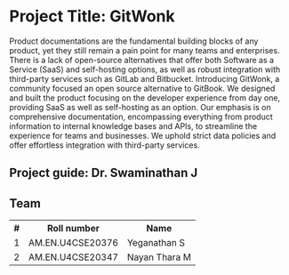 # Project Title: GitWonk

Product documentations are the fundamental building blocks of any product, yet they still remain a pain point for many teams and enterprises. There is a lack of open-source alternatives that offer both Software as a Service (SaaS) and self-hosting options, as well as robust integration with third-party services such as GitLab and Bitbucket. Introducing GitWonk, a community focused an open source alternative to GitBook. We designed and built the product focusing on the developer experience from day one, providing SaaS as well as self-hosting as an option. Our emphasis is on comprehensive documentation, encompassing everything from product information to internal knowledge bases and APIs, to streamline the experience for teams and businesses. We uphold strict data policies and offer effortless integration with third-party services.

## Project guide: Dr. Swaminathan J
## Team

<table>
  <tr>
    <th>#</th>
    <th>Roll number</th>
    <th>Name</th>
  </tr>
  <tr>
    <td>1</td>
    <td>AM.EN.U4CSE20376</td>
    <td>Yeganathan S</td>
  </tr>
  <tr>
    <td>2</td>
    <td>AM.EN.U4CSE20347</td>
    <td>Nayan Thara M</td>
  </tr>  
</table>
